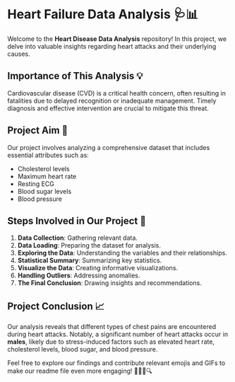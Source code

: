 
# Heart Failure Data Analysis 🩺📊

Welcome to the **Heart Disease Data Analysis** repository! In this project, we delve into valuable insights regarding heart attacks and their underlying causes.

## Importance of This Analysis 💡

Cardiovascular disease (CVD) is a critical health concern, often resulting in fatalities due to delayed recognition or inadequate management. Timely diagnosis and effective intervention are crucial to mitigate this threat.

## Project Aim 🎯

Our project involves analyzing a comprehensive dataset that includes essential attributes such as:
- Cholesterol levels
- Maximum heart rate
- Resting ECG
- Blood sugar levels
- Blood pressure

## Steps Involved in Our Project 📝

1. **Data Collection**: Gathering relevant data.
2. **Data Loading**: Preparing the dataset for analysis.
3. **Exploring the Data**: Understanding the variables and their relationships.
4. **Statistical Summary**: Summarizing key statistics.
5. **Visualize the Data**: Creating informative visualizations.
6. **Handling Outliers**: Addressing anomalies.
7. **The Final Conclusion**: Drawing insights and recommendations.

## Project Conclusion 📈

Our analysis reveals that different types of chest pains are encountered during heart attacks. Notably, a significant number of heart attacks occur in **males**, likely due to stress-induced factors such as elevated heart rate, cholesterol levels, blood sugar, and blood pressure.

Feel free to explore our findings and contribute relevant emojis and GIFs to make our readme file even more engaging! 🚀👨‍⚕️🔍




